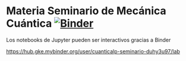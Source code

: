 # Materia Seminario de Mecánica Cuántica [![Binder](http://mybinder.org/badge_logo.svg)](http://mybinder.org/v2/gh/binder-examples/requirements/master)

Los notebooks de Jupyter pueden ser interactivos gracias a Binder

https://hub.gke.mybinder.org/user/cuanticalp-seminario-duhy3u97/lab

